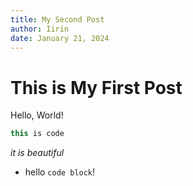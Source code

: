 ```yaml
---
title: My Second Post
author: Iirin
date: January 21, 2024
---
```


# This is My First Post
Hello, World!

```java
this is code
```

*it is beautiful*

- hello
`code block`!
